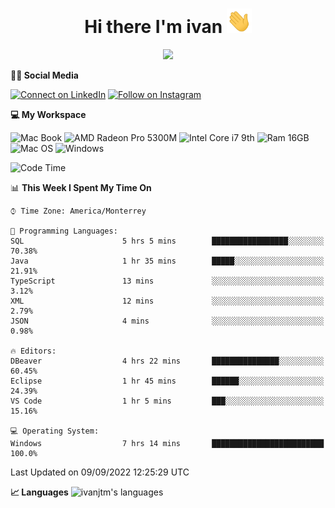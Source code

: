 <h1 align="center">Hi there I'm ivan <img src="https://raw.githubusercontent.com/ABSphreak/ABSphreak/master/gifs/Hi.gif" width="40px" /></h1>
<div align="center">
<img src="http://github-readme-streak-stats.herokuapp.com?user=ivanjtm&hide_border=true&background=00000000&border=FFFFFF00&sideNums=A8A8A8&sideLabels=A8A8A8&currStreakNum=FFC93C&dates=A8A8A8)](https://git.io/streak-stats"/>
</div>

**👦🏻 Social Media**

[![Connect on LinkedIn](https://img.shields.io/badge/LinkedIn-%230077B5.svg?&style=flat-square&logo=linkedin&logoColor=white)](https://www.linkedin.com/in/ivanjtm)
[![Follow on Instagram](https://img.shields.io/badge/Instagram-E4405F?style=flat-square&logo=instagram&logoColor=white)](https://www.instagram.com/ivanjtm)

**💻 My Workspace**

![Mac Book](https://img.shields.io/badge/Apple-MacBook_Pro_2019-999999?style=flat-square&logo=apple&logoColor=white)
![AMD Radeon Pro 5300M](https://img.shields.io/badge/AMD-Radeon_Pro_5300M-ED1C24?style=flat-square&logo=amd&logoColor=white)
![Intel Core i7 9th](https://img.shields.io/badge/Intel-Core_i7_9th-0071C5?style=flat-square&logo=intel&logoColor=white)
![Ram 16GB](https://img.shields.io/badge/RAM-16GB-230071C5?style=flat-square&logoColor=white)
![Mac OS](https://img.shields.io/badge/Mac%20OS-000000?style=flat-square&logo=apple&logoColor=white)
![Windows](https://img.shields.io/badge/Windows-0078D6?style=flat-square&logo=windows&logoColor=white)


<!--START_SECTION:waka-->
![Code Time](http://img.shields.io/badge/Code%20Time-703%20hrs%2012%20mins-blue)

📊 **This Week I Spent My Time On** 

```text
⌚︎ Time Zone: America/Monterrey

💬 Programming Languages: 
SQL                      5 hrs 5 mins        █████████████████░░░░░░░░   70.38% 
Java                     1 hr 35 mins        █████░░░░░░░░░░░░░░░░░░░░   21.91% 
TypeScript               13 mins             ░░░░░░░░░░░░░░░░░░░░░░░░░   3.12% 
XML                      12 mins             ░░░░░░░░░░░░░░░░░░░░░░░░░   2.79% 
JSON                     4 mins              ░░░░░░░░░░░░░░░░░░░░░░░░░   0.98%

🔥 Editors: 
DBeaver                  4 hrs 22 mins       ███████████████░░░░░░░░░░   60.45% 
Eclipse                  1 hr 45 mins        ██████░░░░░░░░░░░░░░░░░░░   24.39% 
VS Code                  1 hr 5 mins         ███░░░░░░░░░░░░░░░░░░░░░░   15.16%

💻 Operating System: 
Windows                  7 hrs 14 mins       █████████████████████████   100.0%

```


 Last Updated on 09/09/2022 12:25:29 UTC
<!--END_SECTION:waka-->
**📈 Languages**
 ![ivanjtm's languages](https://wakatime.com/share/@ivanjtm/a32f83c6-d0c9-49a4-a5ae-d0440b950377.svg)
